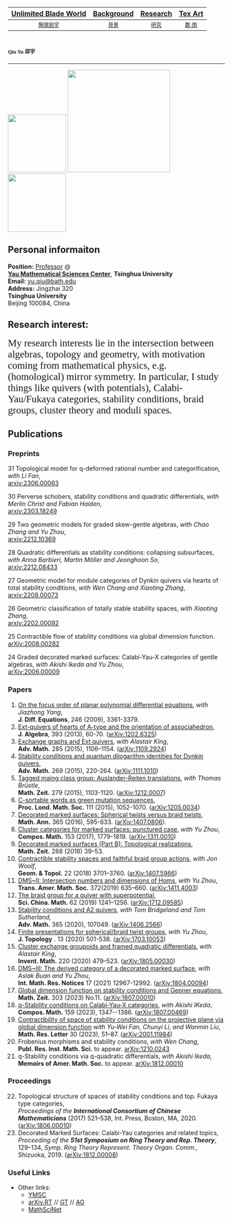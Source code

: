 [Unlimited Blade World](https://ubw-q.github.io)  | [Background](https://ubw-q.github.io/BG)  | [Research](https://ubw-q.github.io/Rs) |  [Tex Art](https://ubw-q.github.io/Art)  
:---: | :---: | :---: | :---:
[<span style="font-family:STKaiti;font-size:12;font-color:blue">無限劍宇</span>](https://ubw-q.github.io/Qy) | [<span style="font-family:STKaiti;font-size:12;font-color:blue"> 背景 </span>](https://ubw-q.github.io/BJ)  | [<span style="font-family:STKaiti;font-size:12;font-color:blue"> 研究 </span>](https://ubw-q.github.io/Rs)       |  [<span style="font-family:STKaiti;font-size:12;font-color:blue"> 数·图 </span>](https://ubw-q.github.io/Art) 


# <span style="font-family:STKaiti;font-size:12"> Qiu Yu 邱宇 </span> 
---
<img src="https://raw.githubusercontent.com/UBW-Q/ubw-q.github.io/master/Fig/2CB9A147-EF06-4FBF-94E4-EA232A5BE934.jpeg" width="135" /> <img 
src="https://raw.githubusercontent.com/UBW-Q/ubw-q.github.io/master/Paris.jpg" width="238" /> <img src="https://raw.githubusercontent.com/UBW-Q/ubw-q.github.io/master/Fig/FD57DCDA-7D56-4FB9-84AD-2887A443D480.jpeg" width="135" />

## Personal informaiton
**Position:**  [Professor](http://ymsc.tsinghua.edu.cn/cn/content/show/170-128.html) @ <br> 
**[Yau Mathematical Sciences Center](http://ymsc.tsinghua.edu.cn/cn)**, **Tsinghua University** <br>
**Email:** [yu.qiu@bath.edu]()  <br> 
**Address:** Jingzhai 320 <br> **Tsinghua University** <br> Beijing 100084, China  <br>

## Research interest: 
<span style="font-family:Papyrus;font-color:blue;font-size:23px;"> My research interests lie in the intersection between algebras, topology and geometry, with motivation coming from mathematical physics, e.g. (homological) mirror symmetry. In particular, I study things like quivers (with potentials), Calabi-Yau/Fukaya categories, stability conditions, braid groups, cluster theory and  moduli spaces.</span>

## Publications
### Preprints
31 Topological model for q-deformed rational number and categorification, _with Li Fan_, <br>
[arxiv:2306.00063](https://arxiv.org/abs/arXiv:2306.00063)

30 Perverse schobers, stability conditions and quadratic differentials, _with Merlin Christ and Fabian Haiden_, <br> 
[arxiv:2303.18249](https://arxiv.org/abs/arXiv:2303.18249)

29 Two geometric models for graded skew-gentle algebras, _with Chao Zhang and Yu Zhou_, <br>
[arxiv:2212.10369](https://arxiv.org/abs/2212.10369)

28 Quadratic differentials as stability conditions: collapsing subsurfaces, 
_with Anna Barbieri, Martin Möller and Jeonghoon So_, <br>
[arxiv:2212.08433](https://arxiv.org/abs/2212.08433)

27 Geometric model for module categories of Dynkin quivers via hearts of total stability conditions, _with Wen Chang and Xiaoting Zhang_, <br>
[arxiv:2208.00073](https://arxiv.org/abs/2208.00073)

26 Geometric classification of totally stable stability spaces, _with Xiaoting Zhang_, <br>
[arxiv:2202.00092](https://arxiv.org/abs/2202.00092)

25 Contractible flow of stability conditions via global dimension function. <br>
[arXiv:2008.00282](https://arxiv.org/abs/2008.00282)

24 Graded decorated marked surfaces: Calabi-Yau-X categories of gentle algebras, _with Akishi Ikeda and Yu Zhou_, <br> 
[arXiv:2006.00009](https://arxiv.org/abs/2006.00009)

### Papers
1.	[On the focus order of planar polynomial differential equations](https://doi.org/10.1016/j.jde.2009.02.005), _with Jiazhong Yang_, <br> 
**J. Diff. Equations**, 246 (2009),  3361-3379. 
2.	[Ext-quivers of hearts of A-type and the orientation of associahedron](https://doi.org/10.1016/j.jalgebra.2013.06.024), <br> 
**J. Algebra**, 393 (2013),  60-70. ([arXiv:1202.6325](https://arxiv.org/abs/1202.6325))
3.	[Exchange graphs and Ext quivers](https://doi.org/10.1016/j.aim.2015.08.017), _with Alastair King_, <br> 
**Adv. Math.** 285 (2015),  1106–1154. ([arXiv:1109.2924](https://arxiv.org/abs/1109.2924))
4.	[Stability conditions and quantum dilogarithm identities for Dynkin quivers](https://doi.org/10.1016/j.aim.2014.10.014), <br> 
**Adv. Math.** 269 (2015),  220-264. ([arXiv:1111.1010](https://arxiv.org/abs/1111.1010))
5.	[Tagged maing class group: Auslander-Reiten translations](https://doi.org/10.1007/s00209-015-1405-z), _with Thomas Brüstle_, <br> 
**Math. Zeit.** 279 (2015),  1103-1120. ([arXiv:1212.0007](https://arxiv.org/abs/1212.0007))
6.	[C-sortable words as green mutation sequences](https://doi.org/10.1112/plms/pdv046), <br> 
**Proc. Lond. Math. Soc.** 111 (2015),  1052-1070. ([arXiv:1205.0034](https://arxiv.org/abs/1205.0034))
7.	[Decorated marked surfaces: Spherical twists versus braid twists](https://doi.org/10.1007/s00208-015-1339-0), <br> 
**Math. Ann.** 365 (2016),  595-633. ([arXiv:1407.0806](https://arxiv.org/abs/1407.0806)).
8.	[Cluster categories for marked surfaces: punctured case](https://doi.org/10.1112/S0010437X17007229), _with Yu Zhou_, <br> 
**Compos. Math.** 153 (2017),  1779-1819. ([arXiv:1311.0010](https://arxiv.org/abs/1311.0010))
9.	[Decorated marked surfaces (Part B): Topological realizations](https://doi.org/10.1007/s00209-017-1876-1), <br> 
**Math. Zeit.** 288 (2018)  39–53.
10.	[Contractible stability spaces and faithful braid group actions](https://projecteuclid.org/euclid.gt/1538186746), _with Jon Woolf_, <br>
**Geom. & Topol.** 22 (2018) 3701–3760. ([arXiv:1407.5986](https://arxiv.org/abs/1407.5986))
11.	[DMS~II: Intersection numbers and dimensions of Homs](https://doi.org/10.1090/tran/7598), _with Yu Zhou_, <br> 
**Trans. Amer. Math. Soc.** 372(2019) 635–660. ([arXiv:1411.4003](https://arxiv.org/abs/1411.4003))
12.	[The braid group for a quiver with superpotential](https://doi.org/10.1007/s11425-018-9503-2), <br> 
**Sci. China. Math.** 62 (2019) 1241–1256. ([arXiv:1712.09585](https://arxiv.org/abs/1712.09585))
13.	[Stability conditions and A2 quivers](https://doi.org/10.1016/j.aim.2020.107049), _with Tom Bridgeland and Tom Sutherland_, <br>
**Adv. Math.** 365 (2020), 107049. ([arXiv:1406.2566](https://arxiv.org/abs/1406.2566))
14. [Finite presentations for spherical/braid twist groups](https://doi.org/10.1112/topo.12135), _with Yu Zhou_, <br>
**J. Topology** . 13 (2020) 501-538. ([arXiv:1703.10053](https://arxiv.org/abs/1703.10053))
15. [Cluster exchange groupoids and framed quadratic differentials](http://link.springer.com/article/10.1007/s00222-019-00932-y), _with Alastair King_, <br>
**Invent. Math.** 220 (2020) 479–523. ([arXiv:1805.00030](https://arxiv.org/abs/1805.00030))
16. [DMS~III: The derived category of a decorated marked surface](https://doi.org/10.1093/imrn/rnz180), _with Aslak Buan and Yu Zhou_, <br> 
**Int. Math. Res. Notices** 17 (2021) 12967-12992. ([arXiv:1804.00094](https://arxiv.org/abs/1804.00094))
17. [Global dimension function on stability conditions and Gepner equations](https://doi.org/10.1007/s00209-022-03170-w), <br>
**Math. Zeit.** 303 (2023) No.11. ([arXiv:1807.00010](https://arxiv.org/abs/1807.00010))
18. [q-Stability conditions on Calabi-Yau-X categories](https://doi.org/10.1112/S0010437X23007194), _with Akishi IKeda_, <br>
**Compos. Math.** 159 (2023), 1347--1386. ([arXiv:1807.00469](https://arxiv.org/abs/1807.00469))
19. [Contractibility of space of stability conditions on the projective plane via global dimension function](https://dx.doi.org/10.4310/MRL.2023.v30.n1.a3) _with Yu-Wei Fan, Chunyi Li, and Wanmin Liu_, <br> 
**Math. Res. Letter** 30 (2023), 51–87. ([arXiv:2001.11984](https://arxiv.org/abs/2001.11984))
20. Frobenius morphisms and stability conditions, _with Wen Chang_, <br>
**Publ. Res. Inst. Math. Sci.** to appear.
[arXiv:1210.0243](https://arxiv.org/abs/1210.0243)
21. q-Stability conditions via q-quadratic differentials, _with Akishi Ikeda_, <br> 
**Memoirs of Amer. Math. Soc.** to appear.
[arXiv:1812.00010](https://arxiv.org/abs/1812.00010)


### Proceedings
22. Topological structure of spaces of stability conditions and top. Fukaya type categories, <br>
_Proceedings of the **International Consortium of Chinese Mathematicians**_ (2017) 521–538, Int. Press, Boston, MA, 2020. ([arXiv:1806.00010](https://arxiv.org/abs/1806.00010))
23. Decorated Marked Surfaces: Calabi-Yau categories and related topics, <br> 
_Proceeding of the **51st Symposium on Ring Theory and Rep. Theory**_, 129–134, _Symp. Ring Theory Represent. Theory Organ. Comm._, Shizuoka, 2019. ([arXiv:1812.00008](https://arxiv.org/abs/1812.00008))

### Useful Links

* Other links:
  * [YMSC](http://ymsc.tsinghua.edu.cn/cn)
  * [arXiv.RT](http://arxiv.org/list/math.RT/recent) // [GT](http://arxiv.org/list/math.GT/recent) // [AG](http://arxiv.org/list/math.AG/recent) 
  * [MathSciNet](http://www.ams.org/mathscinet/)
 


